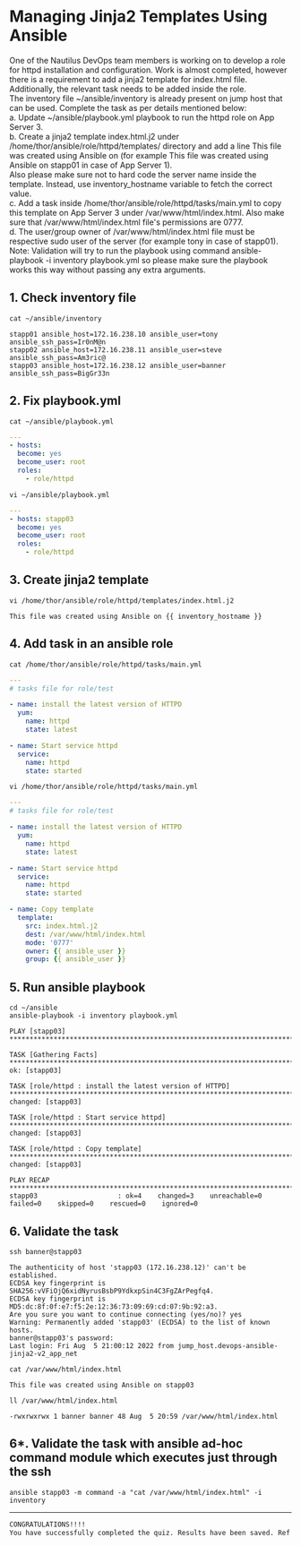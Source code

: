 # Managing Jinja2 Templates Using Ansible

One of the Nautilus DevOps team members is working on to develop a role for httpd installation and configuration. Work is almost completed, however there is a requirement to add a jinja2 template for index.html file. Additionally, the relevant task needs to be added inside the role.  
The inventory file ~/ansible/inventory is already present on jump host that can be used. Complete the task as per details mentioned below:  
a. Update ~/ansible/playbook.yml playbook to run the httpd role on App Server 3.  
b. Create a jinja2 template index.html.j2 under /home/thor/ansible/role/httpd/templates/ directory and add a line This file was created using Ansible on <respective server> (for example This file was created using Ansible on stapp01 in case of App Server 1).  
Also please make sure not to hard code the server name inside the template. Instead, use inventory_hostname variable to fetch the correct value.  
c. Add a task inside /home/thor/ansible/role/httpd/tasks/main.yml to copy this template on App Server 3 under /var/www/html/index.html. Also make sure that /var/www/html/index.html file's permissions are 0777.  
d. The user/group owner of /var/www/html/index.html file must be respective sudo user of the server (for example tony in case of stapp01).  
Note: Validation will try to run the playbook using command ansible-playbook -i inventory playbook.yml so please make sure the playbook works this way without passing any extra arguments.  


## 1. Check inventory file
`cat ~/ansible/inventory`  
```shell
stapp01 ansible_host=172.16.238.10 ansible_user=tony ansible_ssh_pass=Ir0nM@n
stapp02 ansible_host=172.16.238.11 ansible_user=steve ansible_ssh_pass=Am3ric@
stapp03 ansible_host=172.16.238.12 ansible_user=banner ansible_ssh_pass=BigGr33n
```

## 2. Fix playbook.yml  
`cat ~/ansible/playbook.yml`  
```yaml
---
- hosts: 
  become: yes
  become_user: root
  roles:
    - role/httpd
```

`vi ~/ansible/playbook.yml`  
```yaml
---
- hosts: stapp03
  become: yes
  become_user: root
  roles:
    - role/httpd
```


## 3. Create jinja2 template
`vi /home/thor/ansible/role/httpd/templates/index.html.j2`  
```console
This file was created using Ansible on {{ inventory_hostname }}
```

## 4. Add task in an ansible role
`cat /home/thor/ansible/role/httpd/tasks/main.yml`  
```yaml
---
# tasks file for role/test

- name: install the latest version of HTTPD
  yum:
    name: httpd
    state: latest

- name: Start service httpd
  service:
    name: httpd
    state: started
```

`vi /home/thor/ansible/role/httpd/tasks/main.yml`  
```yaml
---
# tasks file for role/test

- name: install the latest version of HTTPD
  yum:
    name: httpd
    state: latest

- name: Start service httpd
  service:
    name: httpd
    state: started

- name: Copy template
  template:
    src: index.html.j2
    dest: /var/www/html/index.html
    mode: '0777'
    owner: {{ ansible_user }}
    group: {{ ansible_user }}
```

## 5. Run ansible playbook
`cd ~/ansible`  
`ansible-playbook -i inventory playbook.yml`  
```shell
PLAY [stapp03] ******************************************************************************************************************************************************************************

TASK [Gathering Facts] **********************************************************************************************************************************************************************
ok: [stapp03]

TASK [role/httpd : install the latest version of HTTPD] *************************************************************************************************************************************
changed: [stapp03]

TASK [role/httpd : Start service httpd] *****************************************************************************************************************************************************
changed: [stapp03]

TASK [role/httpd : Copy template] ***********************************************************************************************************************************************************
changed: [stapp03]

PLAY RECAP **********************************************************************************************************************************************************************************
stapp03                    : ok=4    changed=3    unreachable=0    failed=0    skipped=0    rescued=0    ignored=0   
```


## 6. Validate the task
`ssh banner@stapp03`  
```shell
The authenticity of host 'stapp03 (172.16.238.12)' can't be established.
ECDSA key fingerprint is SHA256:vVFiOjQ6xidNyrusBsbP9YdkxpSin4C3FgZArPegfq4.
ECDSA key fingerprint is MD5:dc:8f:0f:e7:f5:2e:12:36:73:09:69:cd:07:9b:92:a3.
Are you sure you want to continue connecting (yes/no)? yes
Warning: Permanently added 'stapp03' (ECDSA) to the list of known hosts.
banner@stapp03's password: 
Last login: Fri Aug  5 21:00:12 2022 from jump_host.devops-ansible-jinja2-v2_app_net
```

`cat /var/www/html/index.html`  
```shell
This file was created using Ansible on stapp03
```

`ll /var/www/html/index.html`  
```shell
-rwxrwxrwx 1 banner banner 48 Aug  5 20:59 /var/www/html/index.html
```

## 6*. Validate the task with ansible ad-hoc command module which executes just through the ssh
`ansible stapp03 -m command -a "cat /var/www/html/index.html" -i inventory`  
  
---

```bash
CONGRATULATIONS!!!!
You have successfully completed the quiz. Results have been saved. Ref ID:62ed3f783cf167f52645d41d
```
